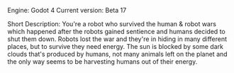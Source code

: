Engine:	 Godot 4
Current version: Beta 17

Short Description:
You're a robot who survived the human & robot wars which happened after the robots gained sentience and humans decided to shut them down. Robots lost the war and they're in hiding in many different places, but to survive they need energy. The sun is blocked by some dark clouds that's produced by humans, not many animals left on the planet and the only way seems to be harvesting humans out of their energy.
